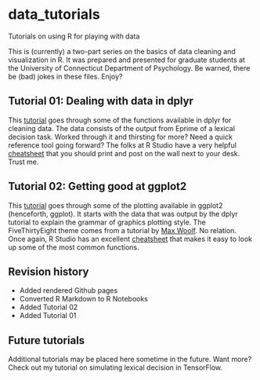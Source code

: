 # data_tutorials
Tutorials on using R for playing with data

This is (currently) a two-part series on the basics of data cleaning and visualization in R. It was prepared and presented for graduate students at the University of Connecticut Department of Psychology. Be warned, there be (bad) jokes in these files. Enjoy?

## Tutorial 01: Dealing with data in dplyr
This [tutorial](https://aenrichus.github.io/data_tutorials/01_dplyr/) goes through some of the functions available in dplyr for cleaning data. The data consists of the output from Eprime of a lexical decision task. Worked through it and thirsting for more? Need a quick reference tool going forward? The folks at R Studio have a very helpful [cheatsheet](https://www.rstudio.com/wp-content/uploads/2015/02/data-wrangling-cheatsheet.pdf) that you should print and post on the wall next to your desk. Trust me.

## Tutorial 02: Getting good at ggplot2
This [tutorial](https://aenrichus.github.io/data_tutorials/02_ggplot2/) goes through some of the plotting available in ggplot2 (henceforth, ggplot). It starts with the data that was output by the dplyr tutorial to explain the grammar of graphics plotting style. The FiveThirtyEight theme comes from a tutorial by [Max Woolf](http://minimaxir.com/2015/02/ggplot-tutorial/). No relation. Once again, R Studio has an excellent [cheatsheet](https://www.rstudio.com/wp-content/uploads/2015/04/ggplot2-cheatsheet.pdf) that makes it easy to look up some of the most common functions.

## Revision history
- Added rendered Github pages
- Converted R Markdown to R Notebooks
- Added Tutorial 02
- Added Tutorial 01

## Future tutorials
Additional tutorials may be placed here sometime in the future. Want more? Check out my tutorial on simulating lexical decision in TensorFlow.
